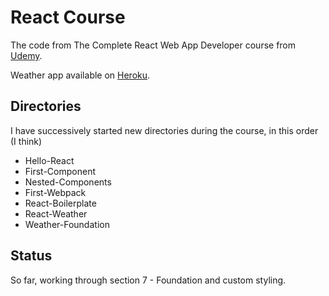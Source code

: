# React Course
The code from The Complete React Web App Developer course from
[Udemy](https://www.udemy.com/the-complete-react-web-app-developer-course).

Weather app available on [Heroku](http://weather-oracle.herokuapp.com/).

## Directories

I have successively started new directories during the course, in this order (I think)

* Hello-React
* First-Component
* Nested-Components
* First-Webpack
* React-Boilerplate
* React-Weather
* Weather-Foundation

## Status

So far, working through section 7 - Foundation and custom styling.
